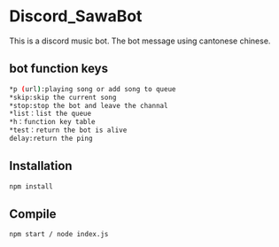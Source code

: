 # Discord_SawaBot
This is a discord music bot.
The bot message using cantonese chinese.
## bot function keys

```bash
*p (url):playing song or add song to queue
*skip:skip the current song
*stop:stop the bot and leave the channal
*list：list the queue
*h：function key table
*test：return the bot is alive
delay:return the ping
```
## Installation

```bash
npm install
```
## Compile

```bash
npm start / node index.js
```
